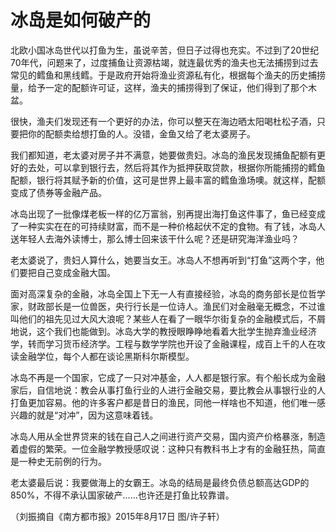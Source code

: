 # 冰岛是如何破产的

北欧小国冰岛世代以打鱼为生，虽说辛苦，但日子过得也充实。不过到了20世纪70年代，问题来了，过度捕鱼让资源枯竭，就连最优秀的渔夫也无法捕捞到过去常见的鳕鱼和黑线鳕。于是政府开始将渔业资源私有化，根据每个渔夫的历史捕捞量，给予一定的配额许可证，这样，渔夫的捕捞得到了保证，他们得到了那个木盆。 

很快，渔夫们发现还有一个更好的办法，你可以整天在海边晒太阳喝杜松子酒，只要把你的配额卖给想打鱼的人。没错，金鱼又给了老太婆房子。 

我们都知道，老太婆对房子并不满意，她要做贵妇。冰岛的渔民发现捕鱼配额有更好的去处，可以拿到银行去，然后将其作为抵押获取贷款，根据你所能捕捞的鳕鱼配额，银行将其赋予新的价值，这可是世界上最丰富的鳕鱼渔场噢。就这样，配额变成了债券等金融产品。 

冰岛出现了一批像煤老板一样的亿万富翁，别再提出海打鱼这件事了，鱼已经变成了一种实实在在的可持续财富，而不是一种价格起伏不定的食物。有了钱，冰岛人送年轻人去海外读博士，那么博士回来该干什么呢？还是研究海洋渔业吗？ 

老太婆说了，贵妇人算什么，她要当女王。冰岛人不想再听到“打鱼”这两个字，他们要把自己变成金融大国。 

面对高深复杂的金融，冰岛全国上下无一人有直接经验，冰岛的商务部长是位哲学家，财政部长是一位兽医，央行行长是一位诗人。渔民们对金融毫无概念，不过谁叫他们的祖先见过大风大浪呢？某些人在看了一眼华尔街复杂的金融模式后，不屑地说，这个我们也能做到。冰岛大学的教授眼睁睁地看着大批学生抛弃渔业经济学，转而学习货币经济学。工程与数学学院也开设了金融课程，成百上千的人在攻读金融学位，每个人都在谈论黑斯科尔斯模型。 

冰岛不再是一个国家，它成了一只对冲基金，人人都是银行家。有个船长成为金融家后，自信地说：教会从事打鱼行业的人进行金融交易，要比教会从事银行业的人打鱼更加容易。他的许多客户都是昔日的渔民，同他一样啥也不知道，他们唯一感兴趣的就是“对冲”，因为这意味着钱。 

冰岛人用从全世界贷来的钱在自己人之间进行资产交易，国内资产价格暴涨，制造着虚假的繁荣。一位金融学教授感叹说：这种只有教科书上才有的金融狂热，简直是一种史无前例的行为。 

老太婆最后说：我要做海上的女霸王。冰岛的结局是最终负债总额高达GDP的850%，不得不承认国家破产……也许还是打鱼比较靠谱。 

（刘振摘自《南方都市报》2015年8月17日 图/许子轩）